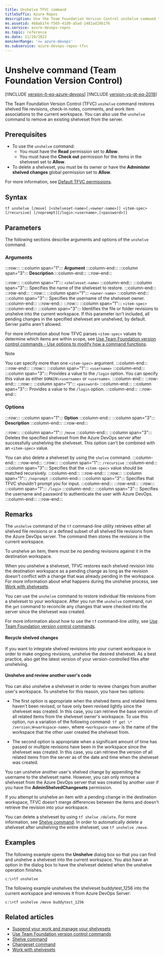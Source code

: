 ```yaml
---
title: Unshelve TFVC command
titleSuffix: Azure Repos
description: Use the Team Foundation Version Control unshelve command to restore shelved files and other items or to remove an existing shelveset from the server.
ms.assetid: 468ab1f4-f565-41d9-a5ad-1481ad29b176
ms.service: azure-devops-repos
ms.topic: reference
ms.date: 11/29/2022
monikerRange: '<= azure-devops'
ms.subservice: azure-devops-repos-tfvc
---
```


# Unshelve command (Team Foundation Version Control)

[!INCLUDE [version-lt-eq-azure-devops](../../includes/version-lt-eq-azure-devops.md)]
[!INCLUDE [version-vs-gt-eq-2019](../../includes/version-vs-gt-eq-2019.md)]

The Team Foundation Version Control (TFVC) `unshelve` command restores shelved file revisions, check-in notes, comments, and work item associations to the current workspace. You can also use the `unshelve` command to remove an existing shelveset from the server.

## Prerequisites

- To use the `unshelve` command:
  - You must have the **Read** permission set to **Allow**.
  - You must have the **Check out** permission for the items in the shelveset set to **Allow**.
- To delete a shelveset, you must be its owner or have the **Administer shelved changes** global permission set to **Allow**.

For more information, see [Default TFVC permissions](../../organizations/security/default-tfvc-permissions.md).
 
## Syntax

```
tf unshelve [/move] [<shelveset-name>[;<owner-name>]] <item-spec> 
[/recursive] [/noprompt][/login:<username>,[<password>]]
```

## Parameters

The following sections describe arguments and options of the `unshelve` command.

### Arguments

:::row:::
   :::column span="1":::
   **Argument**
   :::column-end:::
   :::column span="3":::
   **Description**
   :::column-end:::
:::row-end:::

:::row:::
   :::column span="1":::
   `<shelveset-name>`
   :::column-end:::
   :::column span="3":::
   Specifies the name of the shelveset to restore.
   :::column-end:::
:::row-end:::
:::row:::
   :::column span="1":::
   `<owner-name>`
   :::column-end:::
   :::column span="3":::
   Specifies the username of the shelveset owner.
   :::column-end:::
:::row-end:::
:::row:::
   :::column span="1":::
   `<item-spec>`
   :::column-end:::
   :::column span="3":::
   Identifies the file or folder revisions to unshelve into the current workspace. If this parameter isn't included, all pending changes in the specified shelveset are unshelved, by default. Server paths aren't allowed.

   For more information about how TFVC parses `<item-spec>` values to determine which items are within scope, see [Use Team Foundation version control commands - Use options to modify how a command functions](use-team-foundation-version-control-commands.md#use-options-to-modify-how-a-command-functions).

   > [!Note]  
   > You can specify more than one `<item-spec>` argument.
   :::column-end:::
:::row-end:::
:::row:::
   :::column span="1":::
   `<username>`
   :::column-end:::
   :::column span="3":::
   Provides a value to the `/login` option. You can specify this value as either `DOMAIN\<username>` or `<username>`.
   :::column-end:::
:::row-end:::
:::row:::
   :::column span="1":::
   `<password>`
   :::column-end:::
   :::column span="3":::
   Provides a value to the `/login` option.
   :::column-end:::
:::row-end:::

### Options

:::row:::
   :::column span="1":::
   **Option**
   :::column-end:::
   :::column span="3":::
   **Description**
   :::column-end:::
:::row-end:::

:::row:::
   :::column span="1":::
   `/move`
   :::column-end:::
   :::column span="3":::
   Deletes the specified shelveset from the Azure DevOps server after successfully unshelving the shelveset. This option can't be combined with an `<item-spec>` value.

   You can also delete a shelveset by using the `shelve` command.
   :::column-end:::
:::row-end:::
:::row:::
   :::column span="1":::
   `/recursive`
   :::column-end:::
   :::column span="3":::
   Specifies that the `<item-spec>` value should be matched recursively.
   :::column-end:::
:::row-end:::
:::row:::
   :::column span="1":::
   `/noprompt`
   :::column-end:::
   :::column span="3":::
   Specifies that TFVC shouldn't prompt you for input.
   :::column-end:::
:::row-end:::
:::row:::
   :::column span="1":::
   `/login`
   :::column-end:::
   :::column span="3":::
   Specifies the username and password to authenticate the user with Azure DevOps.
   :::column-end:::
:::row-end:::

## Remarks

The `unshelve` command of the `tf` command-line utility retrieves either all shelved file revisions or a defined subset of all shelved file revisions from the Azure DevOps server. The command then stores the revisions in the current workspace.

To unshelve an item, there must be no pending revisions against it in the destination workspace.

When you unshelve a shelveset, TFVC restores each shelved revision into the destination workspace as a pending change as long as the revision doesn't conflict with a change that was already pending in the workspace. For more information about what happens during the unshelve process, see [Work with shelvesets](suspend-your-work-manage-your-shelvesets.md).

You can use the `unshelve` command to restore individual file revisions from a shelveset to your workspace. After you run the `unshelve` command, run the `get` command to reconcile any changes that were checked into the server since the shelveset was created.

For more information about how to use the `tf` command-line utility, see [Use Team Foundation version control commands](use-team-foundation-version-control-commands.md).

#### Recycle shelved changes

If you want to integrate shelved revisions into your current workspace in order to make ongoing revisions, unshelve the desired shelveset. As a best practice, also get the latest version of your version-controlled files after unshelving.

#### Unshelve and review another user's code

You can also unshelve a shelveset in order to review changes from another user's workspace. To unshelve for this reason, you have two options:

- The first option is appropriate when the shelved items and related items haven't been revised, or have only been revised lightly since the shelveset was created. In this case, you can retrieve the base version of all related items from the shelveset owner's workspace. To use this option, run a variation of the following command: `tf get \* /version;W<workspace-name>`, where `<workspace-name>` is the name of the workspace that the other user created the shelveset from.

- The second option is appropriate when a significant amount of time has passed or multiple revisions have been in the workspace since the shelveset was created. In this case, you can retrieve the version of all related items from the server as of the date and time when the shelveset was created.

You can unshelve another user's shelved change by appending the username to the shelveset name. However, you can only remove a shelveset from the Azure DevOps server that was created by another user if you have the **AdminShelvedChangesets** permission.

If you attempt to unshelve an item with a pending change in the destination workspace, TFVC doesn't merge differences between the items and doesn't retrieve the revision into your workspace.

You can delete a shelveset by using `tf shelve /delete`. For more information, see [Shelve command](shelve-command.md). In order to automatically delete a shelveset after unshelving the entire shelveset, use `tf unshelve /move`.

## Examples

The following example opens the **Unshelve** dialog box so that you can find and unshelve a shelveset into the current workspace. You also have an option in the dialog box to have the shelveset deleted when the unshelve operation finishes.

```
c:\>tf unshelve
```

The following example unshelves the shelveset buddytest\_1256 into the current workspace and removes it from Azure DevOps Server:

```
c:\>tf unshelve /move buddytest_1256
```

## Related articles

- [Suspend your work and manage your shelvesets](suspend-your-work-manage-your-shelvesets.md)
- [Use Team Foundation version control commands](use-team-foundation-version-control-commands.md)
- [Shelve command](shelve-command.md)
- [Changeset command](changeset-command.md)
- [Work with shelvesets](suspend-your-work-manage-your-shelvesets.md)
